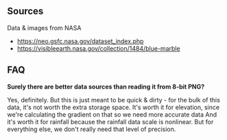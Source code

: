 ## Sources

Data & images from NASA

* https://neo.gsfc.nasa.gov/dataset_index.php
* https://visibleearth.nasa.gov/collection/1484/blue-marble

## FAQ

**Surely there are better data sources than reading it from 8-bit PNG?**

Yes, definitely. But this is just meant to be quick & dirty - for the bulk of this data, it's not worth the extra storage space.
It's worth it for elevation, since we're calculating the gradient on that so we need more accurate data
And it's worth it for rainfall because the rainfall data scale is nonlinear.
But for everything else, we don't really need that level of precision.
